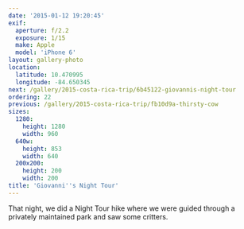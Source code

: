 ```yaml
---
date: '2015-01-12 19:20:45'
exif:
  aperture: f/2.2
  exposure: 1/15
  make: Apple
  model: 'iPhone 6'
layout: gallery-photo
location:
  latitude: 10.470995
  longitude: -84.650345
next: /gallery/2015-costa-rica-trip/6b45122-giovannis-night-tour
ordering: 22
previous: /gallery/2015-costa-rica-trip/fb10d9a-thirsty-cow
sizes:
  1280:
    height: 1280
    width: 960
  640w:
    height: 853
    width: 640
  200x200:
    height: 200
    width: 200
title: 'Giovanni''s Night Tour'
---
```


That night, we did a Night Tour hike where we were guided through a privately maintained park and saw some critters.
